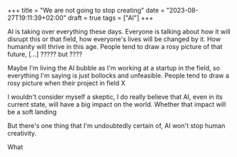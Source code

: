 +++
title = "We are not going to stop creating"
date = "2023-08-27T19:11:39+02:00"
draft = true
tags = ["AI"]
+++

AI is taking over everything these days. Everyone is talking about how it will disrupt this or that field, how everyone's lives will be changed by it. How humanity will thrive in this age. People tend to draw a rosy picture of that future, [...] ????? but ????

Maybe I'm living the AI bubble as I'm working at a startup in the field, so everything I'm saying is just bollocks and unfeasible. People tend to draw a rosy picture when their project in field X

I wouldn't consider myself a skeptic, I do really believe that AI, even in its current state, will have a big impact on the world. Whether that impact will be a soft landing 

But there's one thing that I'm undoubtedly certain of, AI won't stop human creativity.

What
